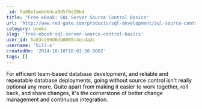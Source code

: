 ```yaml
---
_id: 5a88e1aebd6dca0d5f0d28b4
title: "Free eBook: SQL Server Source Control Basics"
url: 'http://www.red-gate.com/products/sql-development/sql-source-control/entrypage/sql-server-source-control-basics'
category: books
slug: 'free-ebook-sql-server-source-control-basics'
user_id: 5a83ce59d6eb0005c4ecda2c
username: 'bill-s'
createdOn: '2014-10-10T18:01:38.000Z'
tags: []
---
```


<span style="color: #000000;">For efficient team-based database development, and reliable and repeatable database deployments, going without source control isn't really optional any more. Quite apart from making it easier to work together, roll back, and share changes, it's the cornerstone of better change management and continuous integration.</span>
